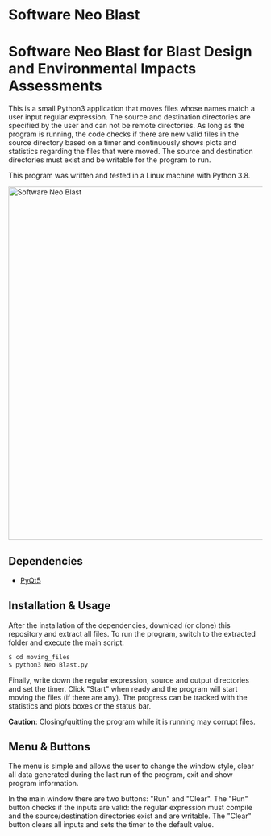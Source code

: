# Software Neo Blast
# Software Neo Blast for Blast Design and Environmental Impacts Assessments

This is a small Python3 application that moves files whose names match a user input regular expression. The source and destination directories are specified by the user and can not be remote directories. As long as the program is running, the code checks if there are new valid files in the source directory based on a timer and continuously shows plots and statistics regarding the files that were moved. The source and destination directories must exist and be writable for the program to run.

This program was written and tested in a Linux machine with Python 3.8.

<img src="https://i.ibb.co/0nWXKhM/Software-Neo-Blast.png" alt="Software Neo Blast" width="700"/>

## Dependencies

 - [PyQt5](https://pypi.org/project/PyQt5/)

## Installation & Usage

After the installation of the dependencies, download (or clone) this repository and extract all files. To run the program, switch to the extracted folder and execute the main script.

```bash
$ cd moving_files
$ python3 Neo Blast.py
```

Finally, write down the regular expression, source and output directories and set the timer. Click "Start" when ready and the program will start moving the files (if there are any). The progress can be tracked with the statistics and plots boxes or the status bar.

**Caution**: Closing/quitting the program while it is running may corrupt files.

## Menu & Buttons
The menu is simple and allows the user to change the window style, clear all data generated during the last run of the program, exit and show program information.

In the main window there are two buttons: "Run" and "Clear". The "Run" button checks if the inputs are valid: the regular expression must compile and the source/destination directories exist and are writable. The "Clear" button clears all inputs and sets the timer to the default value.
